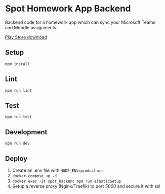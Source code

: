 # Spot Homework App Backend

Backend code for a homework app which can sync your Microsoft Teams and Moodle assignments.

[Play Store download](https://play.google.com/store/apps/details?id=io.gres.homework) 

## Setup

```
npm install
```

## Lint

```
npm run lint
```

## Test

```
npm run test
```

## Development

```
npm run dev
```

## Deploy

1. Create an .env file with ``` NODE_ENV=production ```
2. ``` docker-compose up -d ```
3. ``` docker exec -it spot_backend npm run elasticSetup ```
4. Setup a reverse proxy (Nginx/Traefik) to port *5000* and secure it with ssl
